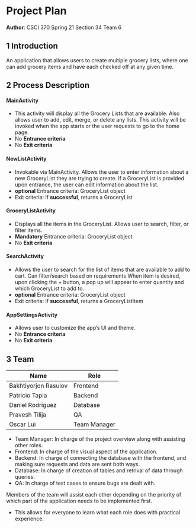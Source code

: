 # Project Plan

**Author**: CSCI 370 Spring 21 Section 34 Team 6

## 1 Introduction


An application that allows users to create multiple grocery lists, where one can add grocery items and have each checked off at any given time. 

## 2 Process Description


#### MainActivity
- This activity will display all the Grocery Lists that are available. Also allows user to add, edit, merge, or delete any lists. This activity will be invoked when the app starts or the user requests to go to the home page. 
- No **Entrance criteria**
- No **Exit criteria**

#### NewListActivity
- Invokable via MainActivity. Allows the user to enter information about a new GroceryList they are trying to create. If a GroceryList is provided upon entrance, the user can edit information about the list.
- **optional** Entrance criteria: GroceryList object
- Exit criteria: if **successful**, returns a GroceryList

#### GroceryListActivity
- Displays all the items in the GroceryList. Allows user to search, filter, or filter items. 
- **Mandatory** Entrance criteria: GroceryList object
- No **Exit criteria**

#### SearchActivity
- Allows the user to search for the list of items that are available to add to cart. Can filter/search based on requirements When item is desired, upon clicking the *+* button, a pop up will appear to enter quantity and which GroceryList to add to. 
- **optional** Entrance criteria: GroceryList object
- Exit criteria: if **successful**, returns a GroceryListItem

#### AppSettingsActivity
- Allows user to customize the app‘s UI and theme.
- No **Entrance criteria**
- No **Exit criteria**

## 3 Team

|Name| Role|
|---|----|
|Bakhtiyorjon Rasulov|Frontend|
|Patricio Tapia|Backend|
|Daniel Rodriguez|Database|
|Pravesh Tilija|QA|
|Oscar Lui|Team Manager|

- Team Manager: In charge of the project overview along with assisting other roles.
- Frontend: In charge of the visual aspect of the application.
- Backend: In charge of connecting the database with the frontend, and making sure requests and data are sent both ways.
- Database: In charge of creation of tables and retrival of data through queries.
- QA: In charge of test cases to ensure bugs are dealt with.

Members of the team will assist each other depending on the priority of which part of the application needs to be implemented first.
- This allows for everyone to learn what each role does with practical experience.
